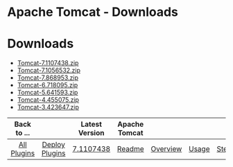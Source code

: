 
Apache Tomcat - Downloads
=========================

# Downloads

- [Tomcat-7.1107438.zip](https://raw.githubusercontent.com/UrbanCode/IBM-UCD-PLUGINS/main/files/Tomcat/Tomcat-7.1107438.zip)
- [Tomcat-7.1056532.zip](https://raw.githubusercontent.com/UrbanCode/IBM-UCD-PLUGINS/main/files/Tomcat/Tomcat-7.1056532.zip)
- [Tomcat-7.868953.zip](https://raw.githubusercontent.com/UrbanCode/IBM-UCD-PLUGINS/main/files/Tomcat/Tomcat-7.868953.zip)
- [Tomcat-6.718095.zip](https://raw.githubusercontent.com/UrbanCode/IBM-UCD-PLUGINS/main/files/Tomcat/Tomcat-6.718095.zip)
- [Tomcat-5.641593.zip](https://raw.githubusercontent.com/UrbanCode/IBM-UCD-PLUGINS/main/files/Tomcat/Tomcat-5.641593.zip)
- [Tomcat-4.455075.zip](https://raw.githubusercontent.com/UrbanCode/IBM-UCD-PLUGINS/main/files/Tomcat/Tomcat-4.455075.zip)
- [Tomcat-3.423647.zip](https://raw.githubusercontent.com/UrbanCode/IBM-UCD-PLUGINS/main/files/Tomcat/Tomcat-3.423647.zip)

|Back to ...||Latest Version|Apache Tomcat ||||
| :---: | :---: | :---: | :---: | :---: | :---: | :---: |
|[All Plugins](../../index.md)|[Deploy Plugins](../README.md)|[7.1107438](https://raw.githubusercontent.com/UrbanCode/IBM-UCD-PLUGINS/main/files/Tomcat/Tomcat-7.1107438.zip)|[Readme](README.md)|[Overview](overview.md)|[Usage](usage.md)|[Steps](steps.md)|
